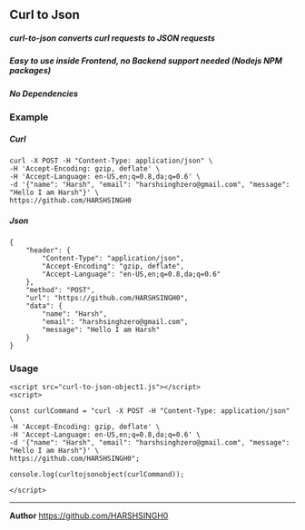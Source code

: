 ## Curl to Json

##### **curl-to-json** converts **curl** requests to **JSON** requests
##### **Easy to use inside Frontend, no Backend support needed (Nodejs NPM packages)**
##### **No Dependencies**

### Example

##### Curl

    curl -X POST -H "Content-Type: application/json" \
    -H 'Accept-Encoding: gzip, deflate' \
    -H 'Accept-Language: en-US,en;q=0.8,da;q=0.6' \
    -d '{"name": "Harsh", "email": "harshsinghzero@gmail.com", "message": "Hello I am Harsh"}' \
    https://github.com/HARSHSINGH0

##### Json

    {
        "header": {
            "Content-Type": "application/json",
            "Accept-Encoding": "gzip, deflate",
            "Accept-Language": "en-US,en;q=0.8,da;q=0.6"
        },
        "method": "POST",
        "url": "https://github.com/HARSHSINGH0",
        "data": {
            "name": "Harsh",
            "email": "harshsinghzero@gmail.com",
            "message": "Hello I am Harsh"
        }
    }

### Usage

    <script src="curl-to-json-object1.js"></script>
    <script>
    
    const curlCommand = "curl -X POST -H "Content-Type: application/json" \
    -H 'Accept-Encoding: gzip, deflate' \
    -H 'Accept-Language: en-US,en;q=0.8,da;q=0.6' \
    -d '{"name": "Harsh", "email": "harshsinghzero@gmail.com", "message": "Hello I am Harsh"}' \
    https://github.com/HARSHSINGH0";
    
    console.log(curltojsonobject(curlCommand));
    
    </script>

<hr>

**Author**
https://github.com/HARSHSINGH0
